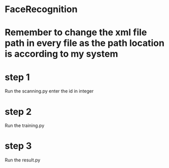 # FaceRecognition
# Remember to change the xml file path in every file as the path location is according to my system
# step 1
Run the scanning.py enter the id in integer
# step 2
Run the training.py 
# step 3
Run the result.py
